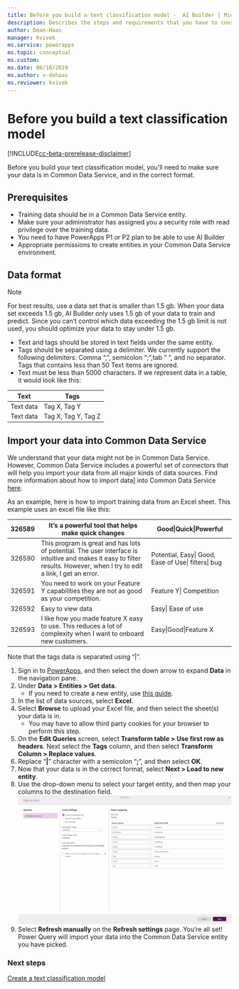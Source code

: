 ```yaml
---
title: Before you build a text classification model -  AI Builder | Microsoft Docs
description: Describes the steps and requirements that you have to consider before you build your model.
author: Dean-Haas
manager: kvivek
ms.service: powerapps
ms.topic: conceptual
ms.custom: 
ms.date: 06/10/2019
ms.author: v-dehaas
ms.reviewer: kvivek
---
```


# Before you build a text classification model

[!INCLUDE[cc-beta-prerelease-disclaimer](./includes/cc-beta-prerelease-disclaimer.md)]

Before you build your text classification model, you'll need to make sure your data is in Common Data Service, and in the correct format.

## Prerequisites

 - Training data should be in a Common Data Service entity.
 - Make sure your administrator has assigned you a security role with read privilege over the training data.
 - You need to have PowerApps P1 or P2 plan to be able to use AI Builder
 - Appropriate permissions to create entities in your Common Data Service environment.

## Data format

> [!NOTE]
> For best results, use a data set that is smaller than 1.5 gb. When your data set exceeds 1.5 gb, AI Builder only uses 1.5 gb of your data to train and predict. Since you can’t control which data exceeding the 1.5 gb limit is not used, you should optimize your data to stay under 1.5 gb.

 - Text and tags should be stored in text fields under the same entity. 
 - Tags should be separated using a delimiter. We currently support the following delimiters: Comma “,”, semicolon “;”,tab “	“, and no separator. 
 Tags that contains less than 50 Text items are ignored.
 - Text must be less than 5000 characters.
If we represent data in a table, it would look like this:

| Text      | Tags                |
|-----------|---------------------|
| Text data | Tag X, Tag Y        | 
| Text data | Tag X, Tag Y, Tag Z | 

## Import your data into Common Data Service

We understand that your data might not be in Common Data Service. However, Common Data Service includes a powerful set of connectors that will help you import your data from all major kinds of data sources. Find more information about how to import data] into Common Data Service [here](/powerapps/maker/common-data-service/data-platform-cds-newentity-pq). 

As an example, here is how to import training data from an Excel sheet. This example uses an excel file like this:


|326589    |It’s   a powerful tool that helps make quick changes                                                                                                                               |Good\|Quick\|Powerful |
|---|---|---|
|326590    |This program is great and has lots of potential. The user interface is intuitive   and makes it easy to filter results. However, when I try to edit a link, I get an error.    |Potential, Easy\| Good, Ease of Use\| filters\| bug  |
|326591    |You need to work on your Feature Y capabilities they are not as good as your competition.                                                                                      |Feature   Y\| Competition     |
|326592    |Easy to view data                                                                                                                                                                |Easy\| Ease of use                                |
|326593    |I like how you made feature X easy to use. This reduces a lot of complexity when I want to onboard new customers.                                                              |Easy\|Good\|Feature X                             |

Note that the tags data is separated using “\|”.

1. Sign in to [PowerApps](https://web.powerapps.com/), and then select the down arrow to expand **Data** in the navigation pane.
2. Under **Data > Entities > Get data**. 
    - If you need to create a new entity, use [this guide](https://docs.microsoft.com/powerapps/maker/common-data-service/data-platform-create-entity).
3. In the list of data sources, select **Excel**.
4. Select **Browse** to upload your Excel file,  and then select the sheet(s) your data is in.
    - You may have to allow third party cookies for your browser to perform this step.
6. On the **Edit Queries** screen, select **Transform table > Use first row as headers**. Next  select the **Tags** column, and then select **Transform Column > Replace values**.
1. Replace “**|**” character with a semicolon “**;**”, and then select **OK**.
1. Now that your data is in the correct format, select **Next > Load to new entity**.
1. Use the drop-down menu to select your target entity, and then map your columns to the destination field. 
    ![Map your columns to the destination field](media/create-text-model-map-columns.png)
1. Select **Refresh manually** on the **Refresh settings** page. 
You’re all set! Power Query will import your data into the Common Data Service entity you have picked.

### Next steps

[Create a text classification model](create-text-classification-model.md) 
